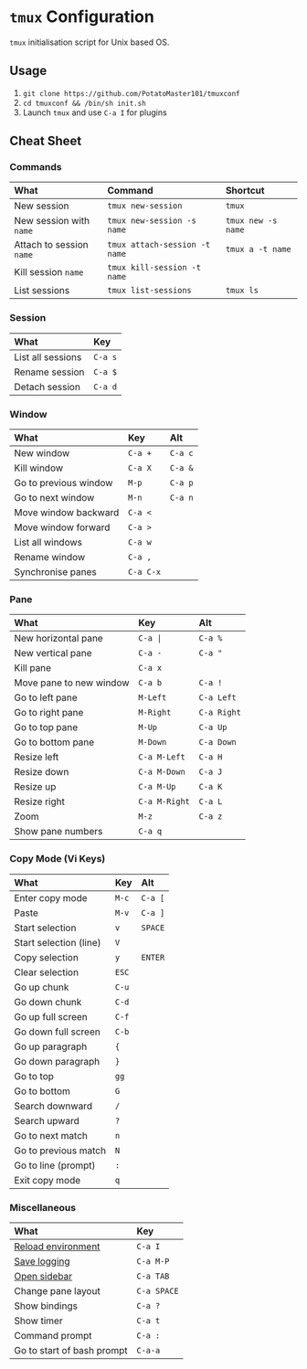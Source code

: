 # `tmux` Configuration
`tmux` initialisation script for Unix based OS.

## Usage
1. `git clone https://github.com/PotatoMaster101/tmuxconf`
2. `cd tmuxconf && /bin/sh init.sh`
3. Launch `tmux` and use `C-a I` for plugins

## Cheat Sheet
### Commands
| What                     | Command                       | Shortcut           |
| :----------------------- | :---------------------------- | :----------------- |
| New session              | `tmux new-session`            | `tmux`             |
| New session with `name`  | `tmux new-session -s name`    | `tmux new -s name` |
| Attach to session `name` | `tmux attach-session -t name` | `tmux a -t name`   |
| Kill session `name`      | `tmux kill-session -t name`   |                    |
| List sessions            | `tmux list-sessions`          | `tmux ls`          |

### Session
| What              | Key     |
| :---------------- | :------ |
| List all sessions | `C-a s` |
| Rename session    | `C-a $` |
| Detach session    | `C-a d` |

### Window
| What                  | Key       | Alt     |
| :-------------------- | :-------- | :------ |
| New window            | `C-a +`   | `C-a c` |
| Kill window           | `C-a X`   | `C-a &` |
| Go to previous window | `M-p`     | `C-a p` |
| Go to next window     | `M-n`     | `C-a n` |
| Move window backward  | `C-a <`   |         |
| Move window forward   | `C-a >`   |         |
| List all windows      | `C-a w`   |         |
| Rename window         | `C-a ,`   |         |
| Synchronise panes     | `C-a C-x` |         |

### Pane
| What                    | Key           | Alt         |
| :---------------------- | :------------ | :---------- |
| New horizontal pane     | `C-a \|`      | `C-a %`     |
| New vertical pane       | `C-a -`       | `C-a "`     |
| Kill pane               | `C-a x`       |             |
| Move pane to new window | `C-a b`       | `C-a !`     |
| Go to left pane         | `M-Left`      | `C-a Left`  |
| Go to right pane        | `M-Right`     | `C-a Right` |
| Go to top pane          | `M-Up`        | `C-a Up`    |
| Go to bottom pane       | `M-Down`      | `C-a Down`  |
| Resize left             | `C-a M-Left`  | `C-a H`     |
| Resize down             | `C-a M-Down`  | `C-a J`     |
| Resize up               | `C-a M-Up`    | `C-a K`     |
| Resize right            | `C-a M-Right` | `C-a L`     |
| Zoom                    | `M-z`         | `C-a z`     |
| Show pane numbers       | `C-a q`       |             |

### Copy Mode (Vi Keys)
| What                   | Key   | Alt     |
| :--------------------- | :---- | :------ |
| Enter copy mode        | `M-c` | `C-a [` |
| Paste                  | `M-v` | `C-a ]` |
| Start selection        | `v`   | `SPACE` |
| Start selection (line) | `V`   |         |
| Copy selection         | `y`   | `ENTER` |
| Clear selection        | `ESC` |         |
| Go up chunk            | `C-u` |         |
| Go down chunk          | `C-d` |         |
| Go up full screen      | `C-f` |         |
| Go down full screen    | `C-b` |         |
| Go up paragraph        | `{`   |         |
| Go down paragraph      | `}`   |         |
| Go to top              | `gg`  |         |
| Go to bottom           | `G`   |         |
| Search downward        | `/`   |         |
| Search upward          | `?`   |         |
| Go to next match       | `n`   |         |
| Go to previous match   | `N`   |         |
| Go to line (prompt)    | `:`   |         |
| Exit copy mode         | `q`   |         |

### Miscellaneous
| What                                                         | Key         |
| :----------------------------------------------------------- | :---------- |
| [Reload environment](https://github.com/tmux-plugins/tpm)    | `C-a I`     |
| [Save logging](https://github.com/tmux-plugins/tmux-logging) | `C-a M-P`   |
| [Open sidebar](https://github.com/tmux-plugins/tmux-sidebar) | `C-a TAB`   |
| Change pane layout                                           | `C-a SPACE` |
| Show bindings                                                | `C-a ?`     |
| Show timer                                                   | `C-a t`     |
| Command prompt                                               | `C-a :`     |
| Go to start of bash prompt                                   | `C-a-a`     |
